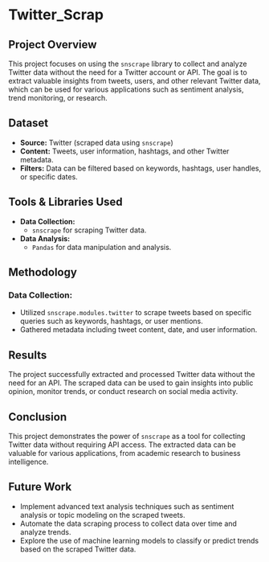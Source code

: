 # Twitter_Scrap

## Project Overview

This project focuses on using the `snscrape` library to collect and analyze Twitter data without the need for a Twitter account or API. The goal is to extract valuable insights from tweets, users, and other relevant Twitter data, which can be used for various applications such as sentiment analysis, trend monitoring, or research.

## Dataset

- **Source:** Twitter (scraped data using `snscrape`)
- **Content:** Tweets, user information, hashtags, and other Twitter metadata.
- **Filters:** Data can be filtered based on keywords, hashtags, user handles, or specific dates.

## Tools & Libraries Used

- **Data Collection:**
  - `snscrape` for scraping Twitter data.
- **Data Analysis:**
  - `Pandas` for data manipulation and analysis.

## Methodology

### Data Collection:

- Utilized `snscrape.modules.twitter` to scrape tweets based on specific queries such as keywords, hashtags, or user mentions.
- Gathered metadata including tweet content, date, and user information.

## Results

The project successfully extracted and processed Twitter data without the need for an API. The scraped data can be used to gain insights into public opinion, monitor trends, or conduct research on social media activity.

## Conclusion

This project demonstrates the power of `snscrape` as a tool for collecting Twitter data without requiring API access. The extracted data can be valuable for various applications, from academic research to business intelligence.

## Future Work

- Implement advanced text analysis techniques such as sentiment analysis or topic modeling on the scraped tweets.
- Automate the data scraping process to collect data over time and analyze trends.
- Explore the use of machine learning models to classify or predict trends based on the scraped Twitter data.
